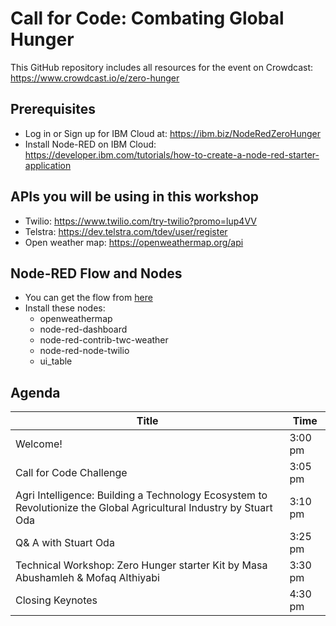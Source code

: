 # Call for Code: Combating Global Hunger
This GitHub repository includes all resources for the event on Crowdcast: https://www.crowdcast.io/e/zero-hunger
## Prerequisites
- Log in or Sign up for IBM Cloud at: https://ibm.biz/NodeRedZeroHunger
- Install Node-RED on IBM Cloud: https://developer.ibm.com/tutorials/how-to-create-a-node-red-starter-application
## APIs you will be using in this workshop
- Twilio: https://www.twilio.com/try-twilio?promo=lup4VV
- Telstra: https://dev.telstra.com/tdev/user/register
- Open weather map: https://openweathermap.org/api
## Node-RED Flow and Nodes
- You can get the flow from <a href="https://github.com/Call-for-Code/Solution-Starter-Kit-Hunger-2021/blob/main/lab/zero-hunger-node-red-flows.json">here</a>
- Install these nodes:
  - openweathermap
  - node-red-dashboard
  - node-red-contrib-twc-weather
  - node-red-node-twilio
  - ui_table


## Agenda
| Title  | Time |
| ------------- | ------------- |
| Welcome! | 3:00 pm  |
| Call for Code Challenge | 3:05 pm  |
| Agri Intelligence: Building a Technology Ecosystem to Revolutionize the Global Agricultural Industry by Stuart Oda| 3:10 pm |
| Q& A with Stuart Oda | 3:25 pm |
| Technical Workshop: Zero Hunger starter Kit by Masa Abushamleh & Mofaq Althiyabi | 3:30 pm |
| Closing Keynotes | 4:30 pm |
